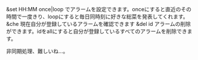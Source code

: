 &set HH:MM once|loop でアラームを設定できます。onceにすると直近のその時間で一度きり、loopにすると毎日同時刻に好きな総菜を発表してくれます。
&che 現在自分が登録しているアラームを確認できます
&del id アラームの削除ができます。idをallにすると自分が登録しているすべてのアラームを削除できます。

非同期処理、難しいね...。
